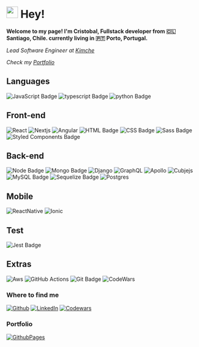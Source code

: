 <h1><img src="https://emojis.slackmojis.com/emojis/images/1531849430/4246/blob-sunglasses.gif?1531849430" width="30"/> Hey!</h1>

**Welcome to my page!  I'm Cristobal, Fullstack developer from 🇨🇱 Santiago, Chile. currently living in 🇵🇹 Porto, Portugal.**

*Lead Software Engineer at [Kimche](https://www.kimche.co/)*

*Check my [Portfolio](https://portfolio-q0hhbo0gz-cristobals-projects-ca6db0da.vercel.app/)*

## Languages
![JavaScript Badge](https://img.shields.io/badge/-JavaScript-FCC624?style=for-the-badge&logo=JavaScript&logoColor=323330)
![typescript Badge](https://img.shields.io/badge/Typescript-blue?style=for-the-badge&logo=typescript&logoColor=white)
![python Badge](https://img.shields.io/badge/-Python-F7B93E?style=for-the-badge&logo=python&logoColor=white)

## Front-end
![React](https://img.shields.io/badge/react-%2320232a.svg?style=for-the-badge&logo=react&logoColor=white)
![Nextjs](https://img.shields.io/badge/next.js-%2320232a.svg?style=for-the-badge&nextdotjs&logoColor=white)
![Angular](https://img.shields.io/badge/-Angular-DD0031?style=for-the-badge&logo=angular&logoColor=white)
![HTML Badge](https://img.shields.io/badge/-HTML-E34F26?style=for-the-badge&logo=html5&logoColor=white)
![CSS Badge](https://img.shields.io/badge/-CSS-1572B6?style=for-the-badge&logo=css3&logoColor=white)
![Sass Badge](https://img.shields.io/badge/-Sass-CC6699?style=for-the-badge&logo=sass&logoColor=white)
![Styled Components Badge](https://img.shields.io/badge/-Styled_Components-db7092?style=for-the-badge&logo=styled-components&logoColor=white)


## Back-end
![Node Badge](https://img.shields.io/badge/-Node.js-339933?style=for-the-badge&logo=node.js&logoColor=white)
![Mongo Badge](https://img.shields.io/badge/-mongodb-339933?style=for-the-badge&logo=mongodb&logoColor=white)
![Django](https://img.shields.io/badge/-Django-E34F26?style=for-the-badge&logo=django&logoColor=white)
![GraphQL](https://img.shields.io/badge/-GraphQL-E10098?style=for-the-badge&logo=graphql&logoColor=white)
![Apollo](https://img.shields.io/badge/-Apollo%20GraphQL-311C87?style=for-the-badge&logo=apollo-graphql&logoColor=white)
![Cubjejs](https://img.shields.io/badge/-Cubjejs-F7B93E?style=for-the-badge&logo=cubejs&logoColor=white)
![MySQL Badge](https://img.shields.io/badge/-MySQL-4479A1?style=for-the-badge&logo=MySQL&logoColor=white)
![Sequelize Badge](https://img.shields.io/badge/-Sequelize-eeeeee?style=for-the-badge&logo=sequelize&logoColor=00b1ea)
![Postgres](https://img.shields.io/badge/postgres-%23316192.svg?style=for-the-badge&logo=postgresql&logoColor=white)

## Mobile
![ReactNative](https://img.shields.io/badge/-ReacNative-45b8d8?style=for-the-badge&logo=react&logoColor=white)
![Ionic](https://img.shields.io/badge/-Ionic-007ACC?style=for-the-badge&logo=ionic&logoColor=white)

## Test
![Jest Badge](https://img.shields.io/badge/-Jest-C21325?style=for-the-badge&logo=jest&logoColor=white)

## Extras
![Aws](https://img.shields.io/badge/-AWS-F7B93E?style=for-the-badge&logo=amazon&logoColor=white)
![GitHub Actions](https://img.shields.io/badge/github%20actions-%232671E5.svg?style=for-the-badge&logo=githubactions&logoColor=white)
![Git Badge](https://img.shields.io/badge/-Git-F05032?style=for-the-badge&logo=git&logoColor=white)
![CodeWars](https://www.codewars.com/users/gomara/badges/micro?theme=light)



<h3>Where to find me</h3>
<p><a href="https://github.com/gomara" target="_blank"><img alt="Github" src="https://img.shields.io/badge/GitHub-%2312100E.svg?&style=for-the-badge&logo=Github&logoColor=white" /></a> <a href="https://www.linkedin.com/in/cristobal-gomara" target="_blank"><img alt="LinkedIn" src="https://img.shields.io/badge/linkedin-%230077B5.svg?&style=for-the-badge&logo=linkedin&logoColor=white" /></a>
  <a href="https://www.codewars.com/users/gomara" target="_blank"><img alt="Codewars" src="https://img.shields.io/badge/codewars-%230077B5.svg?&style=for-the-badge&logo=codewars&logoColor=white" /></a>
</p>

<h3>Portfolio</h3>
<p><a href="https://portfolio-q0hhbo0gz-cristobals-projects-ca6db0da.vercel.app/" target="_blank"><img alt="GithubPages" src="https://img.shields.io/badge/GitHub-%2312100E.svg?&style=for-the-badge&logo=Github&logoColor=white" />
</p>
